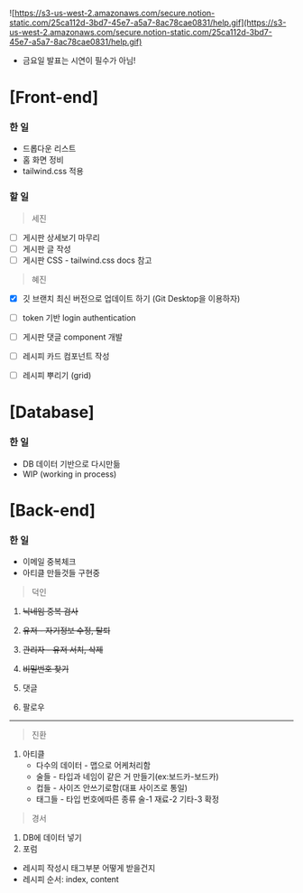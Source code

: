 ![https://s3-us-west-2.amazonaws.com/secure.notion-static.com/25ca112d-3bd7-45e7-a5a7-8ac78cae0831/help.gif](https://s3-us-west-2.amazonaws.com/secure.notion-static.com/25ca112d-3bd7-45e7-a5a7-8ac78cae0831/help.gif)

- 금요일 발표는 시연이 필수가 아님!

# [Front-end]

### 한 일

- 드롭다운 리스트
- 홈 화면 정비
- tailwind.css 적용

### 할 일

> 세진

- [ ]  게시판 상세보기 마무리
- [ ]  게시판 글 작성
- [ ]  게시판 CSS - tailwind.css docs 참고

> 혜진

- [x]  깃 브랜치 최신 버전으로 업데이트 하기 (Git Desktop을 이용하자)
- [ ]  token 기반 login authentication
- [ ]  게시판 댓글 component 개발

- [ ]  레시피 카드 컴포넌트 작성
- [ ]  레시피 뿌리기 (grid)

# [Database]

### 한 일

- DB 데이터 기반으로 다시만듦
- WIP (working in process)

# [Back-end]

### 한 일

- 이메일 중복체크
- 아티클 만들것들 구현중

> 덕인

1. ~~닉네임 중복 검사~~

2. ~~유저 - 자기정보 수정, 탈퇴~~ 

3. ~~관리자 - 유저 서치, 삭제~~

4. ~~비밀번호 찾기~~ 

5. 댓글

6. 팔로우 

---

> 진환

1. 아티클
    - 다수의 데이터 - 맵으로 어케처리함
    - 술들 - 타입과 네임이 같은 거 만들기(ex:보드카-보드카)
    - 컵들 - 사이즈 안쓰기로함(대표 사이즈로 통일)
    - 태그들 - 타입 번호에따른 종류 술-1 재료-2 기타-3 확정

> 경서

1. DB에 데이터 넣기
2. 포럼 

- 레시피 작성시 태그부분 어떻게 받을건지
- 레시피 순서: index, content